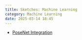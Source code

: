 ```yaml
---
title: Sketches: Machine Learning
category: Machine Learning
date: 2025-03-14 18:45
---
```


- [PoseNet Integration](/sketches/ml/ml5js-posenet.html)
